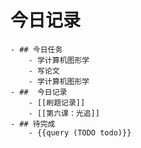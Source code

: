 # 今日记录
	- ## 今日任务
		- 学计算机图形学
		- 写论文
		- 学计算机图形学
	- ##  今日记录
		- [[刷题记录]]
		- [[第六课：光追]]
	- ## 待完成
		- {{query (TODO todo)}}